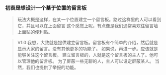 ### 初衷是想设计一个基于位置的留言板
>玩法大概是这样，在某一个位置建立一个留言板。路过这样里的人可以看到它，并且可以在上面留言
这个感觉上呢，有点像是我们通常喜欢往留言墙上面贴的便利贴。

>V1.0
我想，大致就是提供建立留言板。留言板有个简单的介绍，然后就是显示大家的留言。没有其他更多的功能了。
如果说，再进一步。应该就是能够关注这个留言板。
建立留言板的，人就是这个留言板的主人了。他可以管理他的留言板。
为了屏蔽一些无聊的人，主人可以设定屏蔽某人。
当然，我们也提供了举报的功能。

